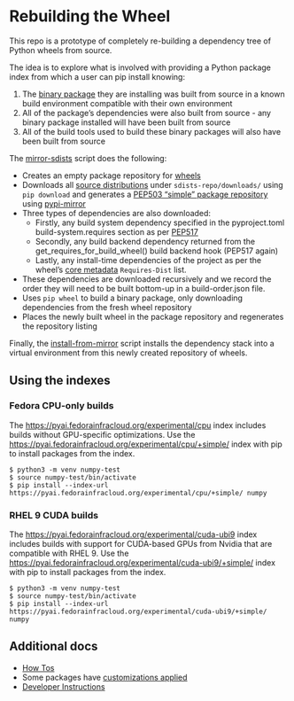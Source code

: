 # Rebuilding the Wheel

This repo is a prototype of completely re-building a dependency tree
of Python wheels from source.

The idea is to explore what is involved with providing a Python
package index from which a user can pip install knowing:

1. The [binary
   package](https://packaging.python.org/en/latest/glossary/#term-Built-Distribution)
   they are installing was built from source in a known build
   environment compatible with their own environment
1. All of the package’s dependencies were also built from source - any
   binary package installed will have been built from source
1. All of the build tools used to build these binary packages will
   also have been built from source

The [mirror-sdists](mirror-sdists.sh) script does the following:

* Creates an empty package repository for
  [wheels](https://packaging.python.org/en/latest/specifications/binary-distribution-format/)
* Downloads all [source
  distributions](https://packaging.python.org/en/latest/glossary/#term-Source-Distribution-or-sdist)
  under `sdists-repo/downloads/` using `pip download` and generates a
  [PEP503 “simple” package
  repository](https://peps.python.org/pep-0503/) using
  [pypi-mirror](https://pypi.org/project/python-pypi-mirror/)
* Three types of dependencies are also downloaded:
  * Firstly, any build system dependency specified in the
    pyproject.toml build-system.requires section as per
    [PEP517](https://peps.python.org/pep-0517)
  * Secondly, any build backend dependency returned from the
    get_requires_for_build_wheel() build backend hook (PEP517 again)
  * Lastly, any install-time dependencies of the project as per the
    wheel’s [core
    metadata](https://packaging.python.org/en/latest/specifications/core-metadata/)
    `Requires-Dist` list.
* These dependencies are downloaded recursively and we record the
  order they will need to be built bottom-up in a build-order.json
  file.
* Uses `pip wheel` to build a binary package, only downloading
  dependencies from the fresh wheel repository
* Places the newly built wheel in the package repository and
  regenerates the repository listing

Finally, the [install-from-mirror](install-from-mirror.sh) script
installs the dependency stack into a virtual environment from this
newly created repository of wheels.

## Using the indexes

### Fedora CPU-only builds

The https://pyai.fedorainfracloud.org/experimental/cpu index includes
builds without GPU-specific optimizations. Use the
https://pyai.fedorainfracloud.org/experimental/cpu/+simple/ index with
pip to install packages from the index.

```
$ python3 -m venv numpy-test
$ source numpy-test/bin/activate
$ pip install --index-url https://pyai.fedorainfracloud.org/experimental/cpu/+simple/ numpy
```

### RHEL 9 CUDA builds

The https://pyai.fedorainfracloud.org/experimental/cuda-ubi9 index
includes builds with support for CUDA-based GPUs from Nvidia that are
compatible with RHEL 9. Use the
https://pyai.fedorainfracloud.org/experimental/cuda-ubi9/+simple/
index with pip to install packages from the index.

```
$ python3 -m venv numpy-test
$ source numpy-test/bin/activate
$ pip install --index-url https://pyai.fedorainfracloud.org/experimental/cuda-ubi9/+simple/ numpy
```

## Additional docs

* [How Tos](docs/howtos.md)
* Some packages have [customizations applied](overrides/)
* [Developer Instructions](docs/develop.md)
